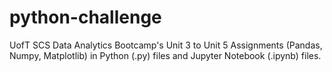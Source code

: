 # python-challenge
UofT SCS Data Analytics Bootcamp's Unit 3 to Unit 5 Assignments (Pandas, Numpy, Matplotlib) in Python (.py) files and Jupyter Notebook (.ipynb) files.
